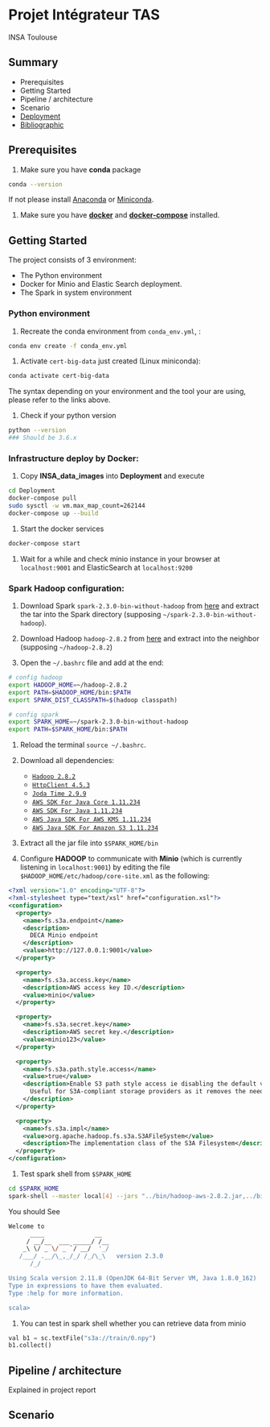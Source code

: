 # Projet Intégrateur TAS
INSA Toulouse

## Summary
* Prerequisites
* Getting Started
* Pipeline / architecture
* Scenario
* [Deployment](Deployment)
* [Bibliographic](biblio)


## Prerequisites
1. Make sure you have **conda** package
```sh
conda --version
```
If not please install [Anaconda](https://www.anaconda.com/download/#linux) or [Miniconda](https://docs.conda.io/en/latest/miniconda.html).

1. Make sure you have [**docker**](https://docs.docker.com/install/linux/docker-ce/ubuntu/) and [**docker-compose**](https://docs.docker.com/compose/install/) installed.

## Getting Started
The project consists of 3 environment:
* The Python environment
* Docker for Minio and Elastic Search deployment.
* The Spark in system environment

### Python environment

1. Recreate the conda environment from `conda_env.yml`, :
```sh
conda env create -f conda_env.yml
```

1. Activate `cert-big-data` just created (Linux miniconda):
```sh
conda activate cert-big-data
```
The syntax depending on your environment and the tool your are using, please refer to the links above.

1. Check if your python version
```sh
python --version
### Should be 3.6.x
```

### Infrastructure deploy by Docker:
1. Copy **INSA_data_images** into **Deployment** and execute
```sh
cd Deployment
docker-compose pull
sudo sysctl -w vm.max_map_count=262144
docker-compose up --build
```

1. Start the docker services
```sh
docker-compose start
```

1. Wait for a while and check minio instance in your browser at `localhost:9001` and ElasticSearch at `localhost:9200`

### Spark Hadoop configuration:
1. Download Spark `spark-2.3.0-bin-without-hadoop` from [here](https://www.apache.org/dyn/closer.lua/spark/spark-2.3.0/spark-2.3.0-bin-without-hadoop.tgz) and extract the tar into the Spark directory (supposing `~/spark-2.3.0-bin-without-hadoop`).

1. Download Hadoop `hadoop-2.8.2` from [here](https://archive.apache.org/dist/hadoop/core/hadoop-2.8.2/hadoop-2.8.2.tar.gz) and extract into the neighbor (supposing `~/hadoop-2.8.2`)

1. Open the `~/.bashrc` file and add at the end:
```sh
# config hadoop
export HADOOP_HOME=~/hadoop-2.8.2
export PATH=$HADOOP_HOME/bin:$PATH
export SPARK_DIST_CLASSPATH=$(hadoop classpath)

# config spark
export SPARK_HOME=~/spark-2.3.0-bin-without-hadoop
export PATH=$SPARK_HOME/bin:$PATH
```

1. Reload the terminal `source ~/.bashrc`.

1. Download all dependencies:
    - [`Hadoop 2.8.2`](https://mvnrepository.com/artifact/org.apache.hadoop/hadoop-aws/2.8.2)
    - [`HttpClient 4.5.3`](https://mvnrepository.com/artifact/org.apache.httpcomponents/httpclient/4.5.3)
    - [`Joda Time 2.9.9`](https://mvnrepository.com/artifact/joda-time/joda-time/2.9.9)
    - [`AWS SDK For Java Core 1.11.234`](https://mvnrepository.com/artifact/com.amazonaws/aws-java-sdk-core/1.11.234)
    - [`AWS SDK For Java 1.11.234`](https://mvnrepository.com/artifact/com.amazonaws/aws-java-sdk/1.11.234)
    - [`AWS Java SDK For AWS KMS 1.11.234`](http://mvnrepository.com/artifact/com.amazonaws/aws-java-sdk-kms/1.11.234)
    - [`AWS Java SDK For Amazon S3 1.11.234`](https://mvnrepository.com/artifact/com.amazonaws/aws-java-sdk-s3/1.11.234)

1. Extract all the jar file into `$SPARK_HOME/bin`

1. Configure **HADOOP** to communicate with **Minio** (which is currently listening in `localhost:9001`) by editing the file `$HADOOP_HOME/etc/hadoop/core-site.xml` as the following:

```xml
<?xml version="1.0" encoding="UTF-8"?>
<?xml-stylesheet type="text/xsl" href="configuration.xsl"?>
<configuration>
  <property>
    <name>fs.s3a.endpoint</name>
    <description>
      DECA Minio endpoint
    </description>
    <value>http://127.0.0.1:9001</value>
  </property>

  <property>
    <name>fs.s3a.access.key</name>
    <description>AWS access key ID.</description>
    <value>minio</value>
  </property>

  <property>
    <name>fs.s3a.secret.key</name>
    <description>AWS secret key.</description>
    <value>minio123</value>
  </property>

  <property>
    <name>fs.s3a.path.style.access</name>
    <value>true</value>
    <description>Enable S3 path style access ie disabling the default virtual hosting behaviour.
      Useful for S3A-compliant storage providers as it removes the need to set up DNS for virtual hosting.
    </description>
  </property>

  <property>
    <name>fs.s3a.impl</name>
    <value>org.apache.hadoop.fs.s3a.S3AFileSystem</value>
    <description>The implementation class of the S3A Filesystem</description>
  </property>
</configuration>
```

1. Test spark shell from `$SPARK_HOME`
```sh
cd $SPARK_HOME
spark-shell --master local[4] --jars "../bin/hadoop-aws-2.8.2.jar,../bin/httpclient-4.5.3.jar,../bin/aws-java-sdk-core-1.11.234.jar,../bin/aws-java-sdk-kms-1.11.234.jar,../bin/aws-java-sdk-1.11.234.jar,../bin/aws-java-sdk-s3-1.11.234.jar,../bin/joda-time-2.9.9.jar"
```

You should See
```sh
Welcome to
      ____              __
     / __/__  ___ _____/ /__
    _\ \/ _ \/ _ `/ __/  '_/
   /___/ .__/\_,_/_/ /_/\_\   version 2.3.0
      /_/

Using Scala version 2.11.8 (OpenJDK 64-Bit Server VM, Java 1.8.0_162)
Type in expressions to have them evaluated.
Type :help for more information.

scala>
```

1. You can test in spark shell whether you can retrieve data from minio
```python
val b1 = sc.textFile("s3a://train/0.npy")
b1.collect()
```

## Pipeline / architecture
Explained in project report

## Scenario
